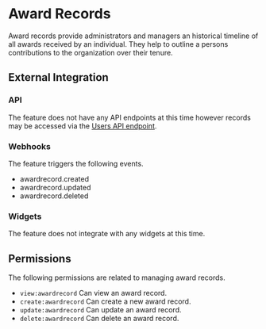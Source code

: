 # Award Records

Award records provide administrators and managers an historical timeline of all awards received by an individual. They help to outline a
persons contributions to the organization over their tenure.

## External Integration

### API

The feature does not have any API endpoints at this time however records may be accessed via the [Users API endpoint](/components/users).

### Webhooks

The feature triggers the following events.

- awardrecord.created
- awardrecord.updated
- awardrecord.deleted

### Widgets

The feature does not integrate with any widgets at this time.

## Permissions

The following permissions are related to managing award records.

- `view:awardrecord` Can view an award record.
- `create:awardrecord` Can create a new award record.
- `update:awardrecord` Can update an award record.
- `delete:awardrecord` Can delete an award record.
